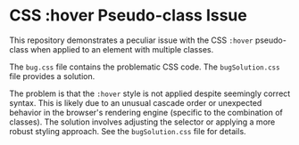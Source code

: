 # CSS :hover Pseudo-class Issue

This repository demonstrates a peculiar issue with the CSS `:hover` pseudo-class when applied to an element with multiple classes.

The `bug.css` file contains the problematic CSS code.  The `bugSolution.css` file provides a solution.

The problem is that the `:hover` style is not applied despite seemingly correct syntax. This is likely due to an unusual cascade order or unexpected behavior in the browser's rendering engine (specific to the combination of classes).  The solution involves adjusting the selector or applying a more robust styling approach.  See the `bugSolution.css` file for details.